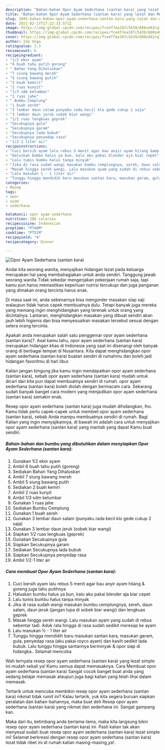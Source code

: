 ```yaml
---
description: "Bahan-bahan Opor Ayam Sederhana (santan kara) yang lezat dan Mudah Dibuat"
title: "Bahan-bahan Opor Ayam Sederhana (santan kara) yang lezat dan Mudah Dibuat"
slug: 1095-bahan-bahan-opor-ayam-sederhana-santan-kara-yang-lezat-dan-mudah-dibuat
date: 2021-02-17T17:22:33.571Z
image: https://img-global.cpcdn.com/recipes/fce4f7ea107c5439/680x482cq70/opor-ayam-sederhana-santan-kara-foto-resep-utama.jpg
thumbnail: https://img-global.cpcdn.com/recipes/fce4f7ea107c5439/680x482cq70/opor-ayam-sederhana-santan-kara-foto-resep-utama.jpg
cover: https://img-global.cpcdn.com/recipes/fce4f7ea107c5439/680x482cq70/opor-ayam-sederhana-santan-kara-foto-resep-utama.jpg
author: Ida Vega
ratingvalue: 3.3
reviewcount: 6
recipeingredient:
- "1/2 ekor ayam"
- "6 buah tahu putih goreng"
- " Bahan Yang Dihaluskan"
- "7 siung bawang merah"
- "5 siung bawang putih"
- "2 buah kemiri"
- "2 ruas kunyit"
- "1/3 sdm ketumbar"
- "1 ruas jahe"
- " Bumbu Cemplung"
- "1 buah sereh"
- "3 lembar daun salam punyaku rada kecil klo gede cukup 2 saja"
- "3 lembar daun jeruk sobek biar wangi"
- "1/2 ruas lengkuas geprek"
- "Secukupnya gula"
- "Secukupnya garam"
- "Secukupnya lada bubuk"
- "Secukupnya penyedap rasa"
- "1/2-1 liter air"
recipeinstructions:
- "Cuci bersih ayam lalu rebus 5 menit agar bau anyir ayam hilang &amp; goreng juga tahu putihnya"
- "Haluskan bumbu halus ya bun, kalo aku pakai blender aja biar cepet"
- "Lalu tumis bumbu halus tanpa minyak"
- "Jika di rasa sudah wangi masukan bumbu cemplungnya, sereh, daun salam, daun jeruk (jangan lupa di sobek biar wangi) dan lengkuas geprek"
- "Masak hingga sereh wangi. Lalu masukan ayam yang sudah di rebus sebentar tadi. Aduk rata hingga di rasa sudah sedikit meresap ke ayam"
- "Lalu masukan ½ - 1 liter air"
- "Tunggu hingga mendidih baru masukan santan kara, masukan garam, gula, penyedap rasa (aku pakai royco ayam) dan kasih sedikit lada bubuk. Lalu tunggu hingga santannya berminyak &amp; opor siap di hidangka.. Selamat mencoba"
categories:
- Resep
tags:
- opor
- ayam
- sederhana

katakunci: opor ayam sederhana 
nutrition: 280 calories
recipecuisine: Indonesian
preptime: "PT40M"
cooktime: "PT51M"
recipeyield: "4"
recipecategory: Dinner

---
```



![Opor Ayam Sederhana (santan kara)](https://img-global.cpcdn.com/recipes/fce4f7ea107c5439/680x482cq70/opor-ayam-sederhana-santan-kara-foto-resep-utama.jpg)

Andai kita seorang wanita, menyajikan hidangan lezat pada keluarga merupakan hal yang membahagiakan untuk anda sendiri. Tanggung jawab seorang  wanita Tidak sekedar mengerjakan pekerjaan rumah saja, tapi kamu pun harus memastikan keperluan nutrisi tercukupi dan juga panganan yang dimakan orang tercinta harus enak.

Di masa  saat ini, anda sebenarnya bisa mengorder masakan siap saji walaupun tidak harus capek membuatnya dulu. Tetapi banyak juga mereka yang memang ingin menghidangkan yang terenak untuk orang yang dicintainya. Lantaran, menghidangkan masakan yang dibuat sendiri akan jauh lebih higienis dan bisa menyesuaikan masakan tersebut sesuai dengan selera orang tercinta. 



Apakah anda merupakan salah satu penggemar opor ayam sederhana (santan kara)?. Asal kamu tahu, opor ayam sederhana (santan kara) merupakan hidangan khas di Indonesia yang saat ini disenangi oleh banyak orang di berbagai tempat di Nusantara. Kita dapat menghidangkan opor ayam sederhana (santan kara) buatan sendiri di rumahmu dan boleh jadi hidangan favoritmu di hari libur.

Kalian jangan bingung jika kamu ingin mendapatkan opor ayam sederhana (santan kara), sebab opor ayam sederhana (santan kara) mudah untuk dicari dan kita pun dapat membuatnya sendiri di rumah. opor ayam sederhana (santan kara) boleh diolah dengan bermacam cara. Sekarang sudah banyak banget cara modern yang menjadikan opor ayam sederhana (santan kara) semakin enak.

Resep opor ayam sederhana (santan kara) juga mudah dihidangkan, lho. Kamu tidak perlu capek-capek untuk membeli opor ayam sederhana (santan kara), sebab Anda mampu membuatnya sendiri di rumah. Bagi Kalian yang ingin menyajikannya, di bawah ini adalah cara untuk menyajikan opor ayam sederhana (santan kara) yang mantab yang dapat Kamu buat sendiri.

<!--inarticleads1-->

##### Bahan-bahan dan bumbu yang dibutuhkan dalam menyiapkan Opor Ayam Sederhana (santan kara):

1. Gunakan 1/2 ekor ayam
1. Ambil 6 buah tahu putih (goreng)
1. Sediakan  Bahan Yang Dihaluskan
1. Ambil 7 siung bawang merah
1. Ambil 5 siung bawang putih
1. Sediakan 2 buah kemiri
1. Ambil 2 ruas kunyit
1. Ambil 1/3 sdm ketumbar
1. Gunakan 1 ruas jahe
1. Sediakan  Bumbu Cemplung
1. Gunakan 1 buah sereh
1. Gunakan 3 lembar daun salam (punyaku rada kecil klo gede cukup 2 saja)
1. Gunakan 3 lembar daun jeruk (sobek biar wangi)
1. Siapkan 1/2 ruas lengkuas (geprek)
1. Gunakan Secukupnya gula
1. Siapkan Secukupnya garam
1. Sediakan Secukupnya lada bubuk
1. Siapkan Secukupnya penyedap rasa
1. Ambil 1/2-1 liter air




<!--inarticleads2-->

##### Cara membuat Opor Ayam Sederhana (santan kara):

1. Cuci bersih ayam lalu rebus 5 menit agar bau anyir ayam hilang &amp; goreng juga tahu putihnya
1. Haluskan bumbu halus ya bun, kalo aku pakai blender aja biar cepet
1. Lalu tumis bumbu halus tanpa minyak
1. Jika di rasa sudah wangi masukan bumbu cemplungnya, sereh, daun salam, daun jeruk (jangan lupa di sobek biar wangi) dan lengkuas geprek
1. Masak hingga sereh wangi. Lalu masukan ayam yang sudah di rebus sebentar tadi. Aduk rata hingga di rasa sudah sedikit meresap ke ayam
1. Lalu masukan ½ - 1 liter air
1. Tunggu hingga mendidih baru masukan santan kara, masukan garam, gula, penyedap rasa (aku pakai royco ayam) dan kasih sedikit lada bubuk. Lalu tunggu hingga santannya berminyak &amp; opor siap di hidangka.. Selamat mencoba




Wah ternyata resep opor ayam sederhana (santan kara) yang lezat simple ini mudah sekali ya! Kamu semua dapat memasaknya. Cara Membuat opor ayam sederhana (santan kara) Sangat cocok banget buat anda yang sedang belajar memasak ataupun juga bagi kalian yang telah lihai dalam memasak.

Tertarik untuk mencoba membikin resep opor ayam sederhana (santan kara) nikmat tidak rumit ini? Kalau tertarik, yuk kita segera buruan siapkan peralatan dan bahan-bahannya, maka buat deh Resep opor ayam sederhana (santan kara) yang nikmat dan sederhana ini. Sangat gampang kan. 

Maka dari itu, ketimbang anda berlama-lama, maka kita langsung bikin resep opor ayam sederhana (santan kara) ini. Pasti kalian tak akan menyesal sudah buat resep opor ayam sederhana (santan kara) lezat simple ini! Selamat berkreasi dengan resep opor ayam sederhana (santan kara) lezat tidak ribet ini di rumah kalian masing-masing,ya!.

